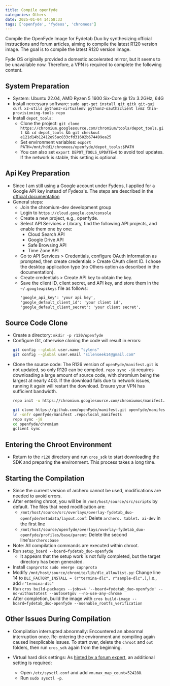 ```yaml
---
title: Compile openfyde
categories: Others
date: 2025-01-04 14:58:33
tags: ['openfyde', 'fydeos', 'chromeos']
---
```



Compile the OpenFyde Image for Fydetab Duo by synthesizing official instructions and forum articles, aiming to compile the latest R120 version image. The goal is to compile the latest R120 version image.

<!-- 摘要部分 -->
<!-- more -->

Fyde OS originally provided a domestic accelerated mirror, but it seems to be unavailable now. Therefore, a VPN is required to complete the following content.

## System Preparation

- System: Ubuntu 22.04, AMD Ryzen 5 1600 Six-Core @ 12x 3.2GHz, 64G
- Install necessary software: `sudo apt-get install git gitk git-gui curl xz-utils python3-virtualenv python3-oauth2client lvm2 thin-provisioning-tools repo`
- Install `depot_tools`:
    + Clone the project: `git clone https://chromium.googlesource.com/chromium/tools/depot_tools.git && cd depot_tools && git checkout e121d14b12412e95ac833cfd31602b674499ea25`
    + Set environment variables: `export PATH=/mnt/hdd1/chromeos/openfyde/depot_tools:$PATH`
    + You can also set `export DEPOT_TOOLS_UPDATE=0` to avoid tool updates. If the network is stable, this setting is optional.

## Api Key Preparation
- Since I am still using a Google account under Fydeos, I applied for a Google API key instead of Fydeos's. The steps are described in the [official documentation](https://www.chromium.org/developers/how-tos/api-keys/)
- General steps:
    + Join the chromium-dev development group
    + Login to `https://cloud.google.com/console`
    + Create a new project, e.g., openfyde.
    + Select API Services > Library, find the following API projects, and enable them one by one:
        * Cloud Search API
        * Google Drive API
        * Safe Browsing API
        * Time Zone API
    + Go to API Services > Credentials, configure OAuth information as prompted, then create credentials > Create OAuth client ID. I chose the desktop application type (no Others option as described in the documentation).
    + Create credentials > Create API key to obtain the key.
    + Save the client ID, client secret, and API key, and store them in the `~/.googleapikeys` file as follows:
        ```txt
        'google_api_key': 'your api key',
        'google_default_client_id': 'your client id',
        'google_default_client_secret': 'your client secret',
        ```

## Source Code Clone

- Create a directory: `mkdir -p r120/openfyde`
- Configure Git, otherwise cloning the code will result in errors:
    ```bash
    git config --global user.name "sylens"
    git config --global user.email "silenseek14@gmail.com"
    ```
- Clone the source code: The R126 version of `openFyde/manifest.git` is not updated, so only R120 can be compiled. `repo sync -j8` requires downloading a large amount of source code, with chromium being the largest at nearly 40G. If the download fails due to network issues, running it again will restart the download. Ensure your VPN has sufficient bandwidth.
    ```bash
    repo init -u https://chromium.googlesource.com/chromiumos/manifest.git --repo-url https://chromium.googlesource.com/external/repo.git -b release-R120-15662.B

    git clone https://github.com/openFyde/manifest.git openfyde/manifest -b r120-dev
    ln -snfr openfyde/manifest .repo/local_manifests
    repo sync -j8
    cd openfyde/chromium
    gclient sync
    ```

## Entering the Chroot Environment

- Return to the `r120` directory and run `cros_sdk` to start downloading the SDK and preparing the environment. This process takes a long time.

## Starting the Compilation

- Since the current version of archero cannot be used, modifications are needed to avoid errors.
- After entering chroot, you will be in `/mnt/host/source/src/scripts` by default. The files that need modification are:
    + `/mnt/host/source/src/overlays/overlay-fydetab_duo-openfyde/metadata/layout.conf`: Delete `archero`、`tablet`、`ai-dev` in the first line
    + `/mnt/host/source/openfyde/overlays/overlay-fydetab_duo-openfyde/profiles/base/parent`: Delete the second line's`archero:base`
- Note: All compilation commands are executed within chroot.
- Run `setup_board --board=fydetab_duo-openfyde`
    + It appears that the setup work is not fully completed, but the target directory has been generated.
- Install `capnproto`: `sudo emerge capnproto`
- Modify `/mnt/host/source/chromite/lib/dlc_allowlist.py`: Change line 14 to `DLC_FACTORY_INSTALL = (r"termina-dlc", r"sample-dlc",)`, i.e., add `r"termina-dlc"`
- Run `cros build-packages --jobs=4 '--board=fydetab_duo-openfyde' --no-withautotest --autosetgov --no-use-any-chrome`
- After completion, build the image with `cros build-image --board=fydetab_duo-openfyde --noenable_rootfs_verification`

## Other Issues During Compilation

- Compilation interrupted abnormally: Encountered an abnormal interruption once. Re-entering the environment and compiling again caused inexplicable issues. To start over, delete the `chroot` and `out` folders, then run `cros_sdk` again from the beginning.

- Virtual hard disk settings: As [hinted by a forum expert](https://community.fydeos.com/t/topic/48326/14), an additional setting is required:
    + Open `/etc/sysctl.conf` and add `vm.max_map_count=524288`.
    + Run `sudo sysctl -p`.
